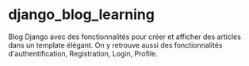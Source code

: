 # django_blog_learning
Blog Django avec des fonctionnalités pour créer et afficher des articles dans un template élégant. On y retrouve aussi des fonctionnalités d'authentification, Registration, Login, Profile.

